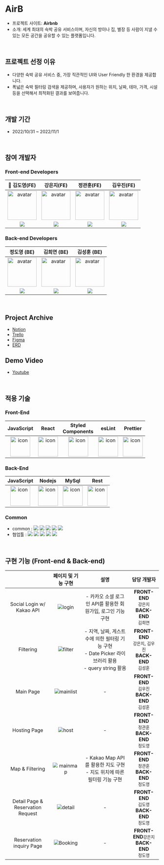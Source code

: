 # AirB

- 프로젝트 사이트: **Airbnb**
- 소개: 세계 최대의 숙박 공유 서비스이며, 자신의 방이나 집, 별장 등 사람이 지낼 수 있는 모든 공간을 공유할 수 있는 플랫폼입니다.

<br/>

## 프로젝트 선정 이유
- 다양한 숙박 공유 서비스 중, 가장 직관적인 UI와 User Friendly 한 환경을 제공합니다.
- 폭넓은 숙박 필터링 검색을 제공하며, 사용자가 원하는 위치, 날짜, 테마, 가격, 시설 등을 선택해서 최적화된 결과를 보여줍니다.

<br/>

## 개발 기간

- 2022/10/31 ~ 2022/11/1

<br/>

## 참여 개발자

### Front-end Developers

|👑 김도영(FE)|강은지(FE)|정관훈(FE)|김우진(FE)|
| :--: | :--: | :--: | :--: |
|<img width="95px" height="95px" src="https://avatars.githubusercontent.com/u/110547785?v=4" alt="avatar" />               |<img width="95px" height="95px" src="https://avatars.githubusercontent.com/u/70960594?v=4" alt="avatar" />                |<img width="95px" height="95px" src="https://avatars.githubusercontent.com/u/110619143?v=4" alt="avatar" />               |<img width="95px" height="95px" src="https://avatars.githubusercontent.com/u/111094669?v=4" alt="avatar" />              |
| [<img src="https://img.shields.io/badge/GitHub-181717?style=for-the-badge&logo=GitHub&logoColor=white"/>](https://github.com/doyoungkim1994) | [<img src="https://img.shields.io/badge/GitHub-181717?style=for-the-badge&logo=GitHub&logoColor=white"/>](https://github.com/imchloedev) | [<img src="https://img.shields.io/badge/GitHub-181717?style=for-the-badge&logo=GitHub&logoColor=white"/>](https://github.com/gwanhun1) | [<img src="https://img.shields.io/badge/GitHub-181717?style=for-the-badge&logo=GitHub&logoColor=white"/>](https://github.com/w00jinkim) |


### Back-end Developers

|정도영 (BE) |김희연 (BE)| 김성훈 (BE) |
| :--: | :--: | :--: |
|<img width="95px" height="95px" src="https://avatars.githubusercontent.com/u/110891019?v=4" alt="avatar" />               |<img width="95px" height="95px" src="https://avatars.githubusercontent.com/u/109201576?v=4" alt="avatar" />                |<img width="95px" height="95px" src="https://avatars.githubusercontent.com/u/107197044?v=4" alt="avatar" />               |
| [<img src="https://img.shields.io/badge/GitHub-181717?style=for-the-badge&logo=GitHub&logoColor=white"/>](https://github.com/JeongDoYoung2) | [<img src="https://img.shields.io/badge/GitHub-181717?style=for-the-badge&logo=GitHub&logoColor=white"/>](https://github.com/Cein1) | [<img src="https://img.shields.io/badge/GitHub-181717?style=for-the-badge&logo=GitHub&logoColor=white"/>](https://github.com/Hey-Hello-World) |

<br/>

## Project Archive

- [Notion](https://www.notion.so/2-b9e11f1779e14cd8bf72ada22f4f387b)
- [Trello](https://trello.com/invite/b/dd0UK0ZP/ATTI7d11b7ecc901f3c2f86fda22dd15d7435E174AE5/airborb)
- [Figma](https://www.figma.com/file/2gwQGwQsNv226erUbxjniQ/AirBorB?node-id=0%3A1)
- [ERD](https://dbdiagram.io/d/635f5d885170fb6441c6c96e)


## Demo Video
- [Youtube](https://youtu.be/satdp1W4fBg)

<br/>

## 적용 기술

### Front-End

|JavaScript|React|Styled <br/> Components|esLint|Prettier|
| :--: | :--: | :--: | :--: | :--: |
| <img src="https://techstack-generator.vercel.app/js-icon.svg" alt="icon" width="65" height="65" /> | <img src="https://techstack-generator.vercel.app/react-icon.svg" alt="icon" width="65" height="65" /> | <img src="https://styled-components.com/logo.png" alt="icon" width="65" height="65" /> | <img src="https://techstack-generator.vercel.app/eslint-icon.svg" alt="icon" width="65" height="65" /> | <img src="https://techstack-generator.vercel.app/prettier-icon.svg" alt="icon" width="65" height="65" /> |

### Back-End

|JavaScript|Nodejs|MySql|Rest|
| :--: | :--: | :--: | :--: |
| <img src="https://techstack-generator.vercel.app/js-icon.svg" alt="icon" width="65" height="65" /> | <img src="https://techstack-generator.vercel.app/nginx-icon.svg" alt="icon" width="65" height="65" /> | <img src="https://techstack-generator.vercel.app/mysql-icon.svg" alt="icon" width="65" height="65" /> | <img src="https://techstack-generator.vercel.app/restapi-icon.svg" alt="icon" width="65" height="65" /> |

### Common

- common : <img src="https://img.shields.io/badge/Git-F05032?style=flat&logo=Git&logoColor=white"/> <img src="https://img.shields.io/badge/GitHub-181717?style=flat&logo=GitHub&logoColor=white"/> <img src="https://img.shields.io/badge/AWS-232F3E?style=flat&logo=AmazonAWS&logoColor=white"/> <img src="https://img.shields.io/badge/ESLint-4B32C3?style=flat&logo=AmazonAWS&logoColor=white"/> <img src="https://img.shields.io/badge/Prettier-F7B93E?style=flat&logo=prettier&logoColor=white"/>
- 협업툴 : <img src="https://img.shields.io/badge/Notion-000000?style=flat&logo=Notion&logoColor=white"/> <img src="https://img.shields.io/badge/Slack-4A154B?style=flat&logo=Slack&logoColor=white"/> <img src="https://img.shields.io/badge/Trello-0052CC?style=flat&logo=Trello&logoColor=white"/> <img src="https://img.shields.io/badge/Figma-F24E1E?style=flat&logo=Figma&logoColor=white"/> <img src="https://img.shields.io/badge/PostMan-FF6C37?style=flat&logo=PostMan&logoColor=white"/>

<br/>

## 구현 기능 (Front-end & Back-end)
| |페이지 및 기능 구현| 설명 | 담당 개발자 |
| :--: | :--: | :--: | :--: |
| Social Login w/ Kakao API | ![login](https://user-images.githubusercontent.com/70960594/201516847-1f3a93fe-cd8e-44a5-b084-41c97009c3de.gif) | - 카카오 소셜 로그인 API를 활용한 회원가입, 로그인 기능 구현 | **FRONT-END** </br> `강은지` </br> **BACK-END** </br> `김희연`|
| Filtering | ![filter](https://user-images.githubusercontent.com/70960594/201517069-339d6e3d-8947-489d-ba76-ece630af5744.gif) | - 지역, 날짜, 게스트 수에 의한 필터링 기능 구현 <br/> - Date Picker 라이브러리 활용 <br/> - query string 활용 |  **FRONT-END** </br> `강은지`, `김우진` </br> **BACK-END** </br> `김성훈` |
| Main Page | ![mainlist](https://user-images.githubusercontent.com/70960594/201517151-fea4095b-c31e-4438-b0ff-7608c74ae520.gif) | - | **FRONT-END** </br> `김우진`  </br> **BACK-END** </br> `김성훈` |
| Hosting Page | ![host](https://user-images.githubusercontent.com/70960594/201516943-1409b97c-c95f-4be8-bab2-1d3046c19077.gif) | - | **FRONT-END** </br> `정관훈` </br> **BACK-END** </br> `정도영`|
| Map & Filtering | ![mainmap](https://user-images.githubusercontent.com/70960594/201517296-d6b1bea2-da3a-40fd-ba17-4741d3e22acb.gif) | - Kakao Map API를 활용한 지도 구현 <br/> - 지도 위치에 따른 필터링 기능 구현 |**FRONT-END** </br>`정관훈` </br> **BACK-END** </br> `정도영` |
| Detail Page & Reservation Request | ![detail](https://user-images.githubusercontent.com/70960594/201517416-598cbb31-2576-4c65-890a-e9556ba5688b.gif) | - | **FRONT-END** </br> `김도영` </br> **BACK-END** </br> `정도영` |
| Reservation inquiry Page | ![Booking](https://user-images.githubusercontent.com/70960594/201517442-43439c0a-226c-40a2-ac91-33dd5339cbbd.gif) | - | **FRONT-END**`강은지`  </br> **BACK-END** </br> `정도영` |


